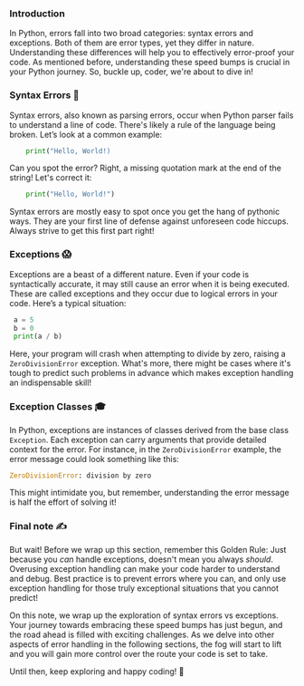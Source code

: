 ### Introduction

In Python, errors fall into two broad categories: syntax errors and exceptions. Both of them are error types, yet they differ in nature. Understanding these differences will help you to effectively error-proof your code. As mentioned before, understanding these speed bumps is crucial in your Python journey. So, buckle up, coder, we're about to dive in!

### Syntax Errors 🐞

Syntax errors, also known as parsing errors, occur when Python parser fails to understand a line of code. There's likely a rule of the language being broken. Let’s look at a common example:

```python
    print("Hello, World!)
```

Can you spot the error? Right, a missing quotation mark at the end of the string! Let's correct it:

```python
    print("Hello, World!")
```

Syntax errors are mostly easy to spot once you get the hang of pythonic ways. They are your first line of defense against unforeseen code hiccups. Always strive to get this first part right!

### Exceptions 😱

Exceptions are a beast of a different nature. Even if your code is syntactically accurate, it may still cause an error when it is being executed. These are called exceptions and they occur due to logical errors in your code. Here’s a typical situation:

```python
 a = 5
 b = 0
 print(a / b)
```
Here, your program will crash when attempting to divide by zero, raising a `ZeroDivisionError` exception. What's more, there might be cases where it's tough to predict such problems in advance which makes exception handling an indispensable skill!

### Exception Classes 🎓

In Python, exceptions are instances of classes derived from the base class `Exception`. Each exception can carry arguments that provide detailed context for the error. For instance, in the `ZeroDivisionError` example, the error message could look something like this:

```python
ZeroDivisionError: division by zero
```

This might intimidate you, but remember, understanding the error message is half the effort of solving it!

### Final note ✍️

But wait! Before we wrap up this section, remember this Golden Rule: Just because you *can* handle exceptions, doesn't mean you always *should*. Overusing exception handling can make your code harder to understand and debug. Best practice is to prevent errors where you can, and only use exception handling for those truly exceptional situations that you cannot predict!

On this note, we wrap up the exploration of syntax errors vs exceptions. Your journey towards embracing these speed bumps has just begun, and the road ahead is filled with exciting challenges. As we delve into other aspects of error handling in the following sections, the fog will start to lift and you will gain more control over the route your code is set to take.

Until then, keep exploring and happy coding! 🚀
